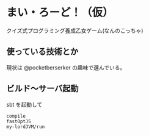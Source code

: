 # まい・ろーど！（仮）

クイズ式プログラミング養成乙女ゲーム(なんのこっちゃ)

## 使っている技術とか

現状は @pocketberserker の趣味で選んでいる。

## ビルド～サーバ起動

sbt を起動して

```
compile
fastOptJS
my-lordJVM/run
```


